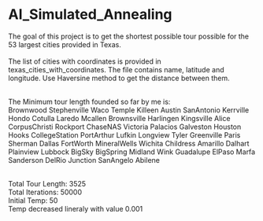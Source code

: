 # AI_Simulated_Annealing

The goal of this project is to get the shortest possible tour possible for the 53 largest cities provided in Texas.<br/>
<br/>
The list of cities with coordinates is provided in texas_cities_with_coordinates. The file contains name, latitude and longitude. Use Haversine method to get the distance between them.<br/><br/>

The Minimum tour length founded so far by me is:<br/>
Brownwood Stephenville Waco Temple Killeen Austin SanAntonio Kerrville Hondo Cotulla Laredo Mcallen Brownsville Harlingen Kingsville Alice CorpusChristi Rockport ChaseNAS Victoria Palacios Galveston Houston Hooks CollegeStation PortArthur Lufkin Longview Tyler Greenville Paris Sherman Dallas FortWorth MineralWells Wichita Childress Amarillo Dalhart Plainview Lubbock BigSky BigSpring Midland Wink Guadalupe ElPaso Marfa Sanderson DelRio Junction SanAngelo Abilene 

<br/>
Total Tour Length: 3525<br/>
Total Iterations: 50000<br/>
Initial Temp: 50<br/>
Temp decreased lineraly with value 0.001
